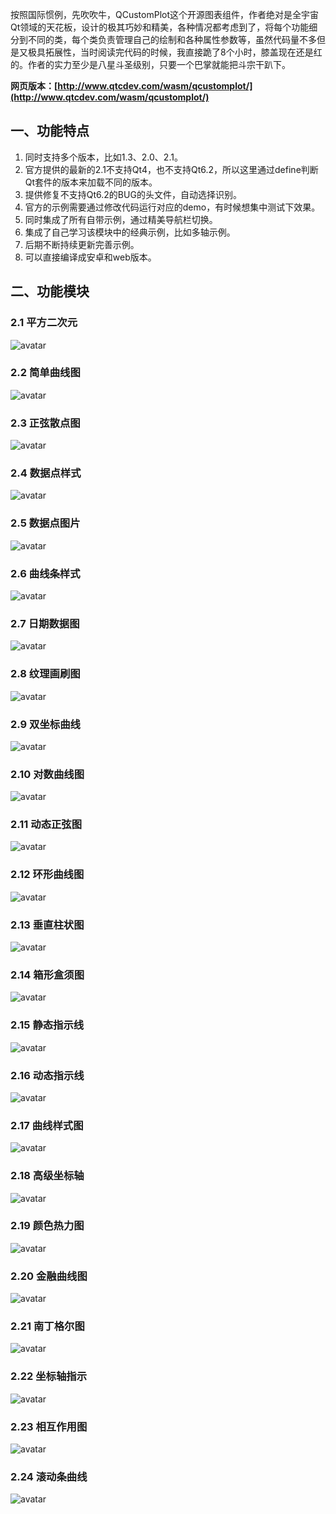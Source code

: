 按照国际惯例，先吹吹牛，QCustomPlot这个开源图表组件，作者绝对是全宇宙Qt领域的天花板，设计的极其巧妙和精美，各种情况都考虑到了，将每个功能细分到不同的类，每个类负责管理自己的绘制和各种属性参数等，虽然代码量不多但是又极具拓展性，当时阅读完代码的时候，我直接跪了8个小时，膝盖现在还是红的。作者的实力至少是八星斗圣级别，只要一个巴掌就能把斗宗干趴下。

**网页版本：[http://www.qtcdev.com/wasm/qcustomplot/](http://www.qtcdev.com/wasm/qcustomplot/)**

## 一、功能特点
1. 同时支持多个版本，比如1.3、2.0、2.1。
2. 官方提供的最新的2.1不支持Qt4，也不支持Qt6.2，所以这里通过define判断Qt套件的版本来加载不同的版本。
3. 提供修复不支持Qt6.2的BUG的头文件，自动选择识别。
4. 官方的示例需要通过修改代码运行对应的demo，有时候想集中测试下效果。
5. 同时集成了所有自带示例，通过精美导航栏切换。
6. 集成了自己学习该模块中的经典示例，比如多轴示例。
7. 后期不断持续更新完善示例。
8. 可以直接编译成安卓和web版本。

## 二、功能模块
### 2.1 平方二次元
![avatar](https://gitee.com/feiyangqingyun/QWidgetDemo/raw/master/third/qcustomplotdemo/snap/1.jpg)

### 2.2 简单曲线图
![avatar](https://gitee.com/feiyangqingyun/QWidgetDemo/raw/master/third/qcustomplotdemo/snap/2.jpg)

### 2.3 正弦散点图
![avatar](https://gitee.com/feiyangqingyun/QWidgetDemo/raw/master/third/qcustomplotdemo/snap/3.jpg)

### 2.4 数据点样式
![avatar](https://gitee.com/feiyangqingyun/QWidgetDemo/raw/master/third/qcustomplotdemo/snap/4.jpg)

### 2.5 数据点图片
![avatar](https://gitee.com/feiyangqingyun/QWidgetDemo/raw/master/third/qcustomplotdemo/snap/5.jpg)

### 2.6 曲线条样式
![avatar](https://gitee.com/feiyangqingyun/QWidgetDemo/raw/master/third/qcustomplotdemo/snap/6.jpg)

### 2.7 日期数据图
![avatar](https://gitee.com/feiyangqingyun/QWidgetDemo/raw/master/third/qcustomplotdemo/snap/7.jpg)

### 2.8 纹理画刷图
![avatar](https://gitee.com/feiyangqingyun/QWidgetDemo/raw/master/third/qcustomplotdemo/snap/8.jpg)

### 2.9 双坐标曲线
![avatar](https://gitee.com/feiyangqingyun/QWidgetDemo/raw/master/third/qcustomplotdemo/snap/9.jpg)

### 2.10 对数曲线图
![avatar](https://gitee.com/feiyangqingyun/QWidgetDemo/raw/master/third/qcustomplotdemo/snap/10.jpg)

### 2.11 动态正弦图
![avatar](https://gitee.com/feiyangqingyun/QWidgetDemo/raw/master/third/qcustomplotdemo/snap/11.jpg)

### 2.12 环形曲线图
![avatar](https://gitee.com/feiyangqingyun/QWidgetDemo/raw/master/third/qcustomplotdemo/snap/12.jpg)

### 2.13 垂直柱状图
![avatar](https://gitee.com/feiyangqingyun/QWidgetDemo/raw/master/third/qcustomplotdemo/snap/13.jpg)

### 2.14 箱形盒须图
![avatar](https://gitee.com/feiyangqingyun/QWidgetDemo/raw/master/third/qcustomplotdemo/snap/14.jpg)

### 2.15 静态指示线
![avatar](https://gitee.com/feiyangqingyun/QWidgetDemo/raw/master/third/qcustomplotdemo/snap/15.jpg)

### 2.16 动态指示线
![avatar](https://gitee.com/feiyangqingyun/QWidgetDemo/raw/master/third/qcustomplotdemo/snap/16.jpg)

### 2.17 曲线样式图
![avatar](https://gitee.com/feiyangqingyun/QWidgetDemo/raw/master/third/qcustomplotdemo/snap/17.jpg)

### 2.18 高级坐标轴
![avatar](https://gitee.com/feiyangqingyun/QWidgetDemo/raw/master/third/qcustomplotdemo/snap/18.jpg)

### 2.19 颜色热力图
![avatar](https://gitee.com/feiyangqingyun/QWidgetDemo/raw/master/third/qcustomplotdemo/snap/19.jpg)

### 2.20 金融曲线图
![avatar](https://gitee.com/feiyangqingyun/QWidgetDemo/raw/master/third/qcustomplotdemo/snap/20.jpg)

### 2.21 南丁格尔图
![avatar](https://gitee.com/feiyangqingyun/QWidgetDemo/raw/master/third/qcustomplotdemo/snap/21.jpg)

### 2.22 坐标轴指示
![avatar](https://gitee.com/feiyangqingyun/QWidgetDemo/raw/master/third/qcustomplotdemo/snap/22.jpg)

### 2.23 相互作用图
![avatar](https://gitee.com/feiyangqingyun/QWidgetDemo/raw/master/third/qcustomplotdemo/snap/23.jpg)

### 2.24 滚动条曲线
![avatar](https://gitee.com/feiyangqingyun/QWidgetDemo/raw/master/third/qcustomplotdemo/snap/24.jpg)